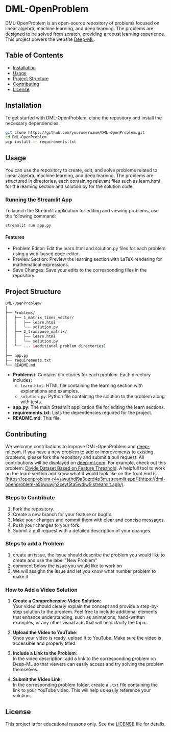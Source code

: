 # DML-OpenProblem

DML-OpenProblem is an open-source repository of problems focused on linear algebra, machine learning, and deep learning. The problems are designed to be solved from scratch, providing a robust learning experience. This project powers the website [Deep-ML](https://www.deep-ml.com/).

## Table of Contents

- [Installation](#installation)
- [Usage](#usage)
- [Project Structure](#project-structure)
- [Contributing](#contributing)
- [License](#license)

## Installation

To get started with DML-OpenProblem, clone the repository and install the necessary dependencies.

```sh
git clone https://github.com/yourusername/DML-OpenProblem.git
cd DML-OpenProblem
pip install -r requirements.txt
```
## Usage
You can use the repository to create, edit, and solve problems related to linear algebra, machine learning, and deep learning. The problems are structured in directories, each containing relevant files such as learn.html for the learning section and solution.py for the solution code.

### Running the Streamlit App

To launch the Streamlit application for editing and viewing problems, use the following command:

```sh
streamlit run app.py
```

#### Features
- Problem Editor: Edit the learn.html and solution.py files for each problem using a web-based code editor.
- Preview Section: Preview the learning section with LaTeX rendering for mathematical expressions.
- Save Changes: Save your edits to the corresponding files in the repository.

## Project Structure
```sh
DML-OpenProblem/
│
├── Problems/
│   ├── 1_matrix_times_vector/
│   │   ├── learn.html
│   │   └── solution.py
│   ├── 2_transpose_matrix/
│   │   ├── learn.html
│   │   └── solution.py
│   └── ... (additional problem directories)
│
├── app.py
├── requirements.txt
└── README.md
```
- **Problems/**: Contains directories for each problem. Each directory includes:
  - `learn.html`: HTML file containing the learning section with explanations and examples.
  - `solution.py`: Python file containing the solution to the problem along with tests.
- **app.py**: The main Streamlit application file for editing the learn sections.
- **requirements.txt**: Lists the dependencies required for the project.
- **README.md**: This file.

## Contributing

We welcome contributions to improve DML-OpenProblem and [deep-ml.com](https://www.deep-ml.com). If you have a new problem to add or improvements to existing problems, please fork the repository and submit a pull request. All contributions will be displayed on [deep-ml.com](https://www.deep-ml.com). For example, check out this problem: [Divide Dataset Based on Feature Threshold](https://www.deep-ml.com/problem/Divide%20Dataset%20Based%20on%20Feature%20Threshold). A helpfull tool to work on the learn section and know what it would look like on the front end is [https://openproblem-r4vsjwuthdl9a3qzrd4p3m.streamlit.app/](https://dml-openproblem-a5bwuwjh2xeyt5ta5wdiw9.streamlit.app/).


### Steps to Contribute

1. Fork the repository.
2. Create a new branch for your feature or bugfix.
3. Make your changes and commit them with clear and concise messages.
4. Push your changes to your fork.
5. Submit a pull request with a detailed description of your changes.

### Steps to add a Problem
1. create an issue, the issue should describe the problem you would like to create and use the label "New Problem"
2. comment below the issue you would like to work on
3. We will assighn the issue and let you know what number problem to make it

### How to Add a Video Solution

1. **Create a Comprehensive Video Solution**:  
   Your video should clearly explain the concept and provide a step-by-step solution to the problem. Feel free to include additional elements that enhance understanding, such as animations, hand-written examples, or any other visual aids that will help clarify the topic.

2. **Upload the Video to YouTube**:  
   Once your video is ready, upload it to YouTube. Make sure the video is accessible and properly titled.

3. **Include a Link to the Problem**:  
   In the video description, add a link to the corresponding problem on Deep-ML so that viewers can easily access and try solving the problem themselves.
   
5. **Submit the Video Link**:  
In the corresponding problem folder, create a `.txt` file containing the link to your YouTube video. This will help us easily reference your solution.
   


## License

This project is for educational reasons only. See the [LICENSE](LICENSE) file for details.
